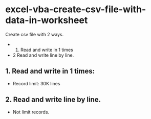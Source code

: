 # excel-vba-create-csv-file-with-data-in-worksheet
Create csv file with 2 ways. 
  - 1. Read and write in 1 times
  - 2 Read and write line by line.

## 1. Read and write in 1 times:
  - Record limit: 30K lines

## 2. Read and write line by line.
  - Not limit records.
